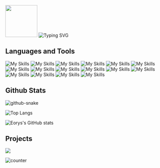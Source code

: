 <p>
 <a>
  <img width="100" src="https://user-images.githubusercontent.com/46156734/148928475-b5b340b7-241d-4ddc-8155-70d98c6384a9.png">
 </a>
 <a>
  <img src="https://readme-typing-svg.demolab.com?font=Forte&size=26&duration=3000&pause=1000&color=EF99B8&center=true&vCenter=true&repeat=false&width=180&lines=Hi%2C+I+am+Eorys" alt="Typing SVG" />
 </a>
</p>

## Languages and Tools
![My Skills](https://skillicons.dev/icons?i=c)
![My Skills](https://skillicons.dev/icons?i=cpp)
![My Skills](https://skillicons.dev/icons?i=js)
![My Skills](https://skillicons.dev/icons?i=py)
![My Skills](https://skillicons.dev/icons?i=java)
![My Skills](https://skillicons.dev/icons?i=git)
![My Skills](https://skillicons.dev/icons?i=vim)
![My Skills](https://skillicons.dev/icons?i=github)
![My Skills](https://skillicons.dev/icons?i=gitlab)
![My Skills](https://skillicons.dev/icons?i=godot)
![My Skills](https://skillicons.dev/icons?i=linux)
![My Skills](https://skillicons.dev/icons?i=docker)
![My Skills](https://skillicons.dev/icons?i=md)
![My Skills](https://skillicons.dev/icons?i=mysql)
![My Skills](https://skillicons.dev/icons?i=visualstudio)
![My Skills](https://skillicons.dev/icons?i=vscode)

## Github Stats
<!-- 贪吃蛇 -->
<picture>
  <source media="(prefers-color-scheme: dark)" srcset="https://cdn.jsdelivr.net/gh/WhiteCells/WhiteCells/profile-snake-contrib/github-contribution-grid-snake-dark.svg" />
  <source media="(prefers-color-scheme: light)" srcset="https://cdn.jsdelivr.net/gh/WhiteCells/WhiteCells/profile-snake-contrib/github-contribution-grid-snake.svg" />
  <img alt="github-snake" src="https://cdn.jsdelivr.net/gh/WhiteCells/WhiteCells/profile-snake-contrib/github-contribution-grid-snake-dark.svg" />
</picture>

<!--语言使用-->
<!--![Top Langs](https://github-readme-stats.vercel.app/api/top-langs/?username=WhiteCells&layout=compact&theme=bear&bg_color=00000000&count_private=true&hide_border=true&hide=batchfile,html)-->
![Top Langs](https://github-readme-stats.vercel.app/api/top-langs/?username=WhiteCells&langs_count=8&show_icons=true&bg_color=00000000&theme=bear&hide=batchfile,html&hide_border=true)

<!-- github 提交等状态 -->
![Eorys's GitHub stats](https://github-readme-stats.vercel.app/api?username=WhiteCells&show_icons=true&bg_color=00000000&theme=bear&hide_border=true)

## Projects
<!--横向仓库  -->
<a href="https://github.com/WhiteCells/endless-note">
  <img align="center" src="https://github-readme-stats.vercel.app/api/pin/?username=WhiteCells&repo=endless-note&bg_color=00000000&theme=bear&hide_border=true" />
</a>
<!--
<a href="https://github.com/WhiteCells/WhiteCells.github.io">
  <img align="center" src="https://github-readme-stats.vercel.app/api/pin/?username=WhiteCells&repo=WhiteCells.github.io&bg_color=00000000&theme=bear&hide_border=true" />
</a>
-->

 <!-- 浏览统计 -->
![counter](https://moe-counter.glitch.me/get/@WhiteCells?theme=rule34)
